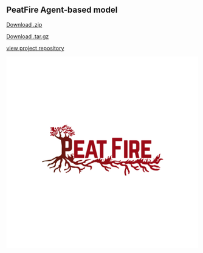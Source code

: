 ## PeatFire Agent-based model

[Download .zip](https://github.com/kiranaw/PeatFire/archive/1.0.zip) 

[Download .tar.gz](https://github.com/kiranaw/PeatFire/archive/1.0.tar.gz)

[view project repository](https://github.com/kiranaw/PeatFire) 

![alt text](https://github.com/peatfire-abm/peatfire-abm.github.io/blob/main/PF-01.jpg?raw=true)
